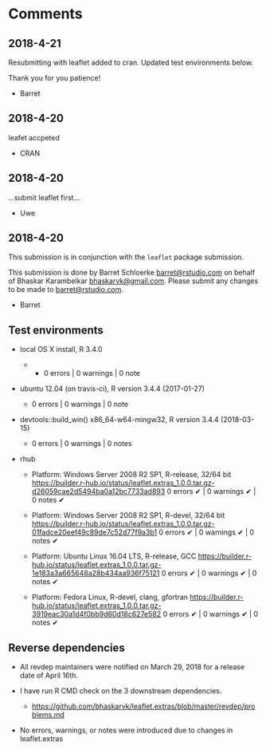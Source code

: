 # Comments

## 2018-4-21
Resubmitting with leaflet added to cran.  Updated test environments below.

Thank you for you patience!

- Barret


## 2018-4-20
leafet accpeted
- CRAN

## 2018-4-20
...submit leaflet first...
- Uwe

## 2018-4-20
This submission is in conjunction with the `leaflet` package submission.

This submission is done by Barret Schloerke <barret@rstudio.com> on behalf of Bhaskar Karambelkar <bhaskarvk@gmail.com>. Please submit any changes to be made to <barret@rstudio.com>.

- Barret


## Test environments
* local OS X install, R 3.4.0
  * * 0 errors | 0 warnings | 0 note
* ubuntu 12.04 (on travis-ci), R version 3.4.4 (2017-01-27)
  * 0 errors | 0 warnings | 0 note
* devtools::build_win() x86_64-w64-mingw32, R version 3.4.4 (2018-03-15)
  * 0 errors | 0 warnings | 0 notes

* rhub
  * Platform:   Windows Server 2008 R2 SP1, R-release, 32/64 bit
    https://builder.r-hub.io/status/leaflet.extras_1.0.0.tar.gz-d26059cae2d5494ba0a12bc7733ad893
    0 errors ✔ | 0 warnings ✔ | 0 notes ✔

  * Platform:   Windows Server 2008 R2 SP1, R-devel, 32/64 bit
    https://builder.r-hub.io/status/leaflet.extras_1.0.0.tar.gz-01fadce20eef49c89de7c52d77f9a3b1
    0 errors ✔ | 0 warnings ✔ | 0 notes ✔

  * Platform:   Ubuntu Linux 16.04 LTS, R-release, GCC
    https://builder.r-hub.io/status/leaflet.extras_1.0.0.tar.gz-1e183a3a665648a28b434aa936f75121
    0 errors ✔ | 0 warnings ✔ | 0 notes ✔

  * Platform:   Fedora Linux, R-devel, clang, gfortran
    https://builder.r-hub.io/status/leaflet.extras_1.0.0.tar.gz-3919eac30a1d4f0bb9d60d18c627e582
    0 errors ✔ | 0 warnings ✔ | 0 notes ✔



## Reverse dependencies

* All revdep maintainers were notified on March 29, 2018 for a release date of April 16th.

* I have run R CMD check on the 3 downstream dependencies.
  * https://github.com/bhaskarvk/leaflet.extras/blob/master/revdep/problems.md

* No errors, warnings, or notes were introduced due to changes in leaflet.extras
